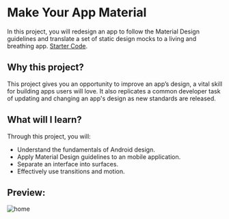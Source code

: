 # Make Your App Material
In this project, you will redesign an app to follow the Material Design guidelines and translate a set of static design mocks to a living and breathing app.
[Starter Code][1].

## Why this project?

This project gives you an opportunity to improve an app’s design, a vital skill for building apps users will love. It also replicates a common developer task of updating and changing an app's design as new standards are released.

## What will I learn?
Through this project, you will:
- Understand the fundamentals of Android design.
- Apply Material Design guidelines to an mobile application.
- Separate an interface into surfaces.
- Effectively use transitions and motion.

## Preview:

![home](https://media.giphy.com/media/JLny4CpPMI06c/giphy.gif)

[1]:https://github.com/udacity/xyz-reader-starter-code
